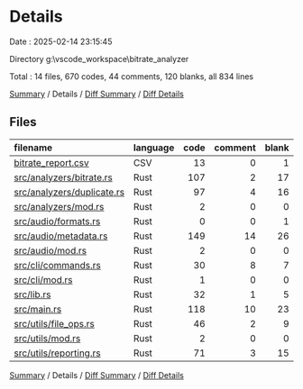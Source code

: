 # Details

Date : 2025-02-14 23:15:45

Directory g:\\vscode_workspace\\bitrate_analyzer

Total : 14 files,  670 codes, 44 comments, 120 blanks, all 834 lines

[Summary](results.md) / Details / [Diff Summary](diff.md) / [Diff Details](diff-details.md)

## Files
| filename | language | code | comment | blank | total |
| :--- | :--- | ---: | ---: | ---: | ---: |
| [bitrate\_report.csv](/bitrate_report.csv) | CSV | 13 | 0 | 1 | 14 |
| [src/analyzers/bitrate.rs](/src/analyzers/bitrate.rs) | Rust | 107 | 2 | 17 | 126 |
| [src/analyzers/duplicate.rs](/src/analyzers/duplicate.rs) | Rust | 97 | 4 | 16 | 117 |
| [src/analyzers/mod.rs](/src/analyzers/mod.rs) | Rust | 2 | 0 | 0 | 2 |
| [src/audio/formats.rs](/src/audio/formats.rs) | Rust | 0 | 0 | 1 | 1 |
| [src/audio/metadata.rs](/src/audio/metadata.rs) | Rust | 149 | 14 | 26 | 189 |
| [src/audio/mod.rs](/src/audio/mod.rs) | Rust | 2 | 0 | 0 | 2 |
| [src/cli/commands.rs](/src/cli/commands.rs) | Rust | 30 | 8 | 7 | 45 |
| [src/cli/mod.rs](/src/cli/mod.rs) | Rust | 1 | 0 | 0 | 1 |
| [src/lib.rs](/src/lib.rs) | Rust | 32 | 1 | 5 | 38 |
| [src/main.rs](/src/main.rs) | Rust | 118 | 10 | 23 | 151 |
| [src/utils/file\_ops.rs](/src/utils/file_ops.rs) | Rust | 46 | 2 | 9 | 57 |
| [src/utils/mod.rs](/src/utils/mod.rs) | Rust | 2 | 0 | 0 | 2 |
| [src/utils/reporting.rs](/src/utils/reporting.rs) | Rust | 71 | 3 | 15 | 89 |

[Summary](results.md) / Details / [Diff Summary](diff.md) / [Diff Details](diff-details.md)
